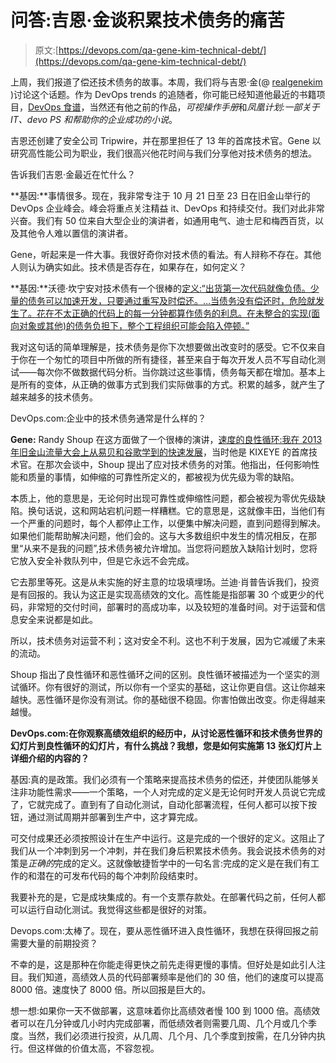 # 问答:吉恩·金谈积累技术债务的痛苦

> 原文:[https://devops.com/qa-gene-kim-technical-debt/](https://devops.com/qa-gene-kim-technical-debt/)

上周，我们报道了偿还技术债务的故事。本周，我们将与吉恩·金(@ [realgenekim](https://twitter.com/realgenekim) )讨论这个话题。作为 DevOps trends 的追随者，你可能已经知道他最近的书籍项目，[DevOps 食谱](http://itrevolution.com/books/devops-cookbook/)，当然还有他之前的作品，*可视操作手册*和*凤凰计划:一部关于 IT、devo PS 和帮助你的企业成功的小说*。

吉恩还创建了安全公司 Tripwire，并在那里担任了 13 年的首席技术官。Gene 以研究高性能公司为职业，我们很高兴他花时间与我们分享他对技术债务的想法。

告诉我们吉恩·金最近在忙什么？

**基因:**事情很多。现在，我非常专注于 10 月 21 日至 23 日在旧金山举行的 DevOps 企业峰会。峰会将重点关注精益 it、DevOps 和持续交付。我们对此非常兴奋。我们有 50 位来自大型企业的演讲者，如通用电气、迪士尼和梅西百货，以及其他令人难以置信的演讲者。

Gene，听起来是一件大事。我很好奇你对技术债的看法。有人辩称不存在。其他人则认为确实如此。技术债是否存在，如果存在，如何定义？

**基因:**沃德·坎宁安对技术债有一个很棒的[定义:“出货第一次代码就像负债。少量的债务可以加速开发，只要通过重写及时偿还。…当债务没有偿还时，危险就发生了。花在不太正确的代码上的每一分钟都算作债务的利息。在未整合的实现(面向对象或其他)的债务负担下，整个工程组织可能会陷入停顿。”](https://en.wikipedia.org/wiki/Technical_debt)

我对这句话的简单理解是，技术债务是你下次想要做出改变时的感受。它不仅来自于你在一个匆忙的项目中所做的所有捷径，甚至来自于每次开发人员不写自动化测试——每次你不做数据代码分析。当你跳过这些事情，债务每天都在增加。基本上是所有的变体，从正确的做事方式到我们实际做事的方式。积累的越多，就产生了越来越多的技术债务。

DevOps.com:企业中的技术债务通常是什么样的？

**Gene:** Randy Shoup 在这方面做了一个很棒的演讲，[速度的良性循环:我在 2013 年旧金山流量大会上从易贝和谷歌学到的快速发展](https://www.youtube.com/watch?v=EwLBoRyXTOI)，当时他是 KIXEYE 的首席技术官。在那次会谈中，Shoup 提出了应对技术债务的对策。他指出，任何影响性能和质量的事情，如伸缩的可靠性所定义的，都被视为优先级为零的缺陷。

本质上，他的意思是，无论何时出现可靠性或伸缩性问题，都会被视为零优先级缺陷。换句话说，这和网站宕机问题一样糟糕。它的意思是，这就像丰田，当他们有一个严重的问题时，每个人都停止工作，以便集中解决问题，直到问题得到解决。如果他们能帮助解决问题，他们会的。这与大多数组织中发生的情况相反，在那里“从来不是我的问题”,技术债务被允许增加。当您将问题放入缺陷计划时，您将它放入安全补救队列中，但是它永远不会完成。

它去那里等死。这是从未实施的好主意的垃圾填埋场。兰迪·肖普告诉我们，投资是有回报的。我认为这正是实现高绩效的文化。高性能是指部署 30 个或更少的代码，非常短的交付时间，部署时的高成功率，以及较短的准备时间。对于运营和信息安全来说都是如此。

所以，技术债务对运营不利；这对安全不利。这也不利于发展，因为它减缓了未来的流动。

Shoup 指出了良性循环和恶性循环之间的区别。良性循环被描述为一个坚实的测试循环。你有很好的测试，所以你有一个坚实的基础，这让你更自信。这让你越来越快。恶性循环是你没有测试。你的基础很不稳固。你害怕做出改变。你走得越来越慢。

**DevOps.com:在你观察高绩效组织的经历中，从讨论恶性循环和技术债务世界的幻灯片到良性循环的幻灯片，有什么挑战？我想，您是如何实施第 13 张幻灯片上详细介绍的内容的？**

基因:真的是政策。我们必须有一个策略来提高技术债务的偿还，并使团队能够关注非功能性需求——一个策略，一个人对完成的定义是无论何时开发人员说它完成了，它就完成了。直到有了自动化测试，自动化部署流程，任何人都可以按下按钮，通过测试周期并部署到生产中，这才算完成。

可交付成果还必须按照设计在生产中运行。这是完成的一个很好的定义。这阻止了我们从一个冲刺到另一个冲刺，并在我们身后积累技术债务。我会说技术债务的对策是*正确的*完成的定义。这就像敏捷哲学中的一句名言:完成的定义是在我们有工作的和潜在的可发布代码的每个冲刺阶段结束时。

我要补充的是，它是成块集成的。有一个支票存款处。在部署代码之前，任何人都可以运行自动化测试。我觉得这些都是很好的对策。

Devops.com:太棒了。现在，要从恶性循环进入良性循环，我想在获得回报之前需要大量的前期投资？

不幸的是，这是那种在你能走得更快之前先走得更慢的事情。但好处是如此引人注目。我们知道，高绩效人员的代码部署频率是他们的 30 倍，他们的速度可以提高 8000 倍。速度快了 8000 倍。所以回报是巨大的。

想一想:如果你一天不做部署，这意味着你比高绩效者慢 100 到 1000 倍。高绩效者可以在几分钟或几小时内完成部署，而低绩效者则需要几周、几个月或几个季度。当然，我们必须进行投资，从几周、几个月、几个季度到按需，在几分钟内执行。但这样做的价值太高，不容忽视。
